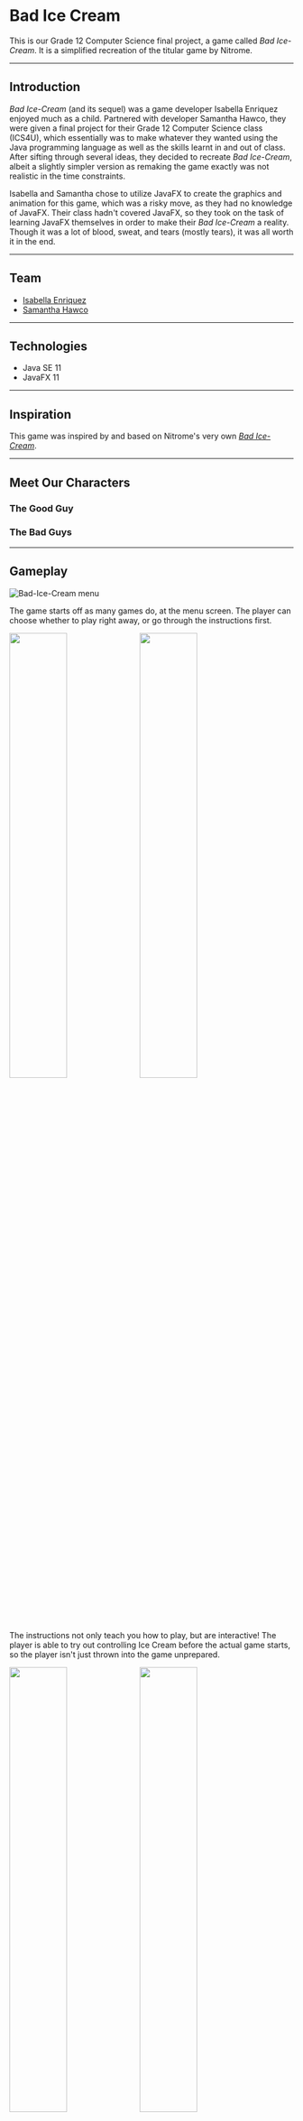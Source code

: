 # Bad Ice Cream
This is our Grade 12 Computer Science final project, a game called *Bad Ice-Cream*. It is a simplified recreation of the titular game by Nitrome.

---

## Introduction
*Bad Ice-Cream* (and its sequel) was a game developer Isabella Enriquez enjoyed much as a child. Partnered with developer Samantha Hawco, they were given a final project for their Grade 12 Computer Science class (ICS4U), which essentially was to make whatever they wanted using the Java programming language as well as the skills learnt in and out of class. After sifting through several ideas, they decided to recreate *Bad Ice-Cream*, albeit a slightly simpler version as remaking the game exactly was not realistic in the time constraints. 

Isabella and Samantha chose to utilize JavaFX to create the graphics and animation for this game, which was a risky move, as they had no knowledge of JavaFX. Their class hadn't covered JavaFX, so they took on the task of learning JavaFX themselves in order to make their *Bad Ice-Cream* a reality. Though it was a lot of blood, sweat, and tears (mostly tears), it was all worth it in the end.

---

## Team
- [Isabella Enriquez](https://github.com/isabellaenriquez)
- [Samantha Hawco](https://github.com/18srh5)

---

## Technologies
- Java SE 11
- JavaFX 11

---

## Inspiration
This game was inspired by and based on Nitrome's very own *[Bad Ice-Cream](http://www.nitrome.com/games/badicecream/#.Xr8UQGhKhhE)*.

---

## Meet Our Characters
### The Good Guy

### The Bad Guys

---

## Gameplay
![Bad-Ice-Cream menu](https://github.com/isabellaenriquez/Bad-Ice-Cream/blob/master/images/menu.JPG)
<p>The game starts off as many games do, at the menu screen. The player can choose whether to play right away, or go through the instructions first.</p>

<img src="https://github.com/isabellaenriquez/Bad-Ice-Cream/blob/master/images/instruction1.JPG" width="45%"> <img src="https://github.com/isabellaenriquez/Bad-Ice-Cream/blob/master/images/instruction2.JPG" width="45%">

<p>
The instructions not only teach you how to play, but are interactive! The player is able to try out controlling Ice Cream before the actual game starts, so the player isn't just thrown into the game unprepared.
</p>

<img src="https://github.com/isabellaenriquez/Bad-Ice-Cream/blob/master/images/level1.JPG" width="45%"> <img src="https://github.com/isabellaenriquez/Bad-Ice-Cream/blob/master/images/level4.JPG" width="45%">

<p>
Play through 5 levels, which grow in difficult! Be careful not to lose all 3 lives or...
</p>

![GAME OVER](https://github.com/isabellaenriquez/Bad-Ice-Cream/blob/master/images/gameOver.JPG)